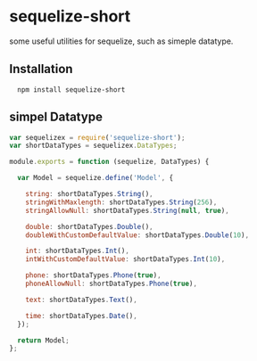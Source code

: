 # sequelize-short


  some useful utilities for sequelize, such as simeple datatype.

## Installation

```
  npm install sequelize-short
```

## simpel Datatype

```js
var sequelizex = require('sequelize-short');
var shortDataTypes = sequelizex.DataTypes;

module.exports = function (sequelize, DataTypes) {

  var Model = sequelize.define('Model', {

    string: shortDataTypes.String(),
    stringWithMaxlength: shortDataTypes.String(256),
    stringAllowNull: shortDataTypes.String(null, true),

    double: shortDataTypes.Double(),
    doubleWithCustomDefaultValue: shortDataTypes.Double(10),

    int: shortDataTypes.Int(),
    intWithCustomDefaultValue: shortDataTypes.Int(10),

    phone: shortDataTypes.Phone(true),
    phoneAllowNull: shortDataTypes.Phone(true),

    text: shortDataTypes.Text(),

    time: shortDataTypes.Date(),
  });

  return Model;
};


```




